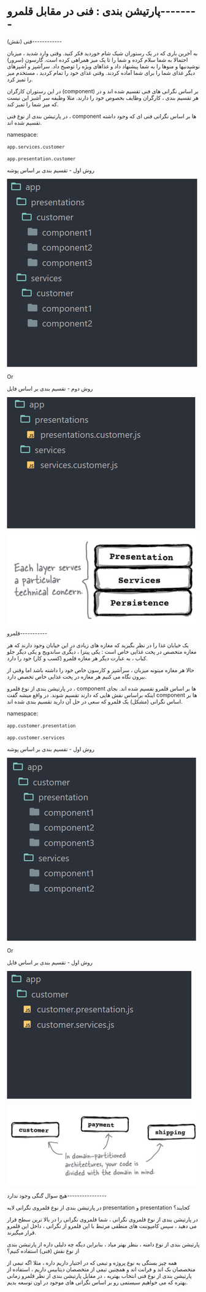 # پارتیشن بندی : فنی در مقابل قلمرو--------

فنی (نقش)------------

به آخرین باری که در یک رستوران شیک شام خوردید فکر کنید. وقتی وارد شدید ، میزبان احتمالا به شما سلام کرده و شما را تا یک میز همراهی کرده است. گارسون (سرور) نوشیدنیها و منوها را به شما پیشنهاد داد و غذاهای ویژه را توضیح داد. سرآشپز و آشپزهای دیگر غذای شما را برای شما آماده کردند. وقتی غذای خود را تمام کردید ، مستخدم میز را تمیز کرد.

در این رستوران کارگران (component) بر اساس نگرانی های فنی تقسیم شده اند و در هر تقسیم بندی ، کارگران وظایف بخصوص خود را دارند.
مثلا وظیفه سر آشبز این نیست که میز شما را تمیز کند.

در پارتیشن بندی از نوع فنی ، component ها بر اساس نگرانی فنی ای که وجود داشته تقسیم شده اند.

namespace:

`app.services.customer`

`app.presentation.customer`

روش اول - تقسیم بندی بر اساس پوشه

![](./Images/Pasted%20image%2020240404104926.png)

Or

روش دوم - تقسیم بندی بر اساس فایل

![](./Images/Pasted%20image%2020240404105454.png)

![](./Images/Pasted%20image%2020240404100957.png)

قلمرو-----------

یک خیابان غذا را در نظر بگیرید که مغازه های زیادی در این خیابان وجود دارند که هر مغازه متخصص در پخت غذایی خاص است : یکی پیتزا  ، دیگری ساندویج و یکی دیگر جلو کباب ، به عبارت دیگر هر مغازه قلمرو (کسب و کار) خود را دارد.

حالا هر مغازه میتونه میزبان ، سرآشپز و کارسون خاص خود را داشته باشد اما وقتی از بیرون نگاه می کنیم هر مغازه در پخت غذایی خاص تخصص دارد.

در پارتیشن بندی از نوع قلمرو ، component ها بر اساس قلمرو تقسیم شده اند. بجای اینکه براساس نقش هایی که دارند تقسیم شوند. در واقع میشه گفت component ها بر اساس نگرانی (مشکل) یک قلمرو که سعی در حل آن دارید تقسیم بندی شده اند.

namespace:

`app.customer.presentation`

`app.customer.services`

روش اول - تقسیم بندی بر اساس پوشه

![](./Images/Pasted%20image%2020240404104231.png)

Or

روش اول - تقسیم بندی بر اساس فایل

![](./Images/Pasted%20image%2020240404104504.png)

![](./Images/Pasted%20image%2020240404102225.png)

هیچ سوال گنگی وجود ندارد----------------

در پارتیشن بندی از نوع قلمروی نگرانی لایه presentation و presentation کجایند؟

در پارتیشن بندی از نوع قلمروی نگرانی ، شما قلمروی نگرانی را در بالا ترین سطح قرار می دهید ، سپس کامپوننت های منطقی مرتبط با این قلمرو از نگرانی ، داخل این قلمرو قرار میگیرند.

پارتیشن بندی از نوع دامنه ، بنظر بهتر میاد ، بنابراین دیگه چه دلیلی داره از پارتیشن بندی از نوع نقش (فنی) استفاده کنیم؟

همه چیز بستگی به نوع پروژه و تیمی که در اختیار داریم داره ، مثلا اگه تیمی از متخصصان بک اند و فرانت اند و همچنین تیمی از متخصصان دیتابیس داریم ، استفاده از پارتیشن بندی از نوع فنی انتخاب بهتریه ، در مقابل پارتیشن بندی از نظر قلمرو زمانی بهتره که می خواهیم سیستمی رو بر اساس نگرانی های موجود در اون توسعه بدیم.

